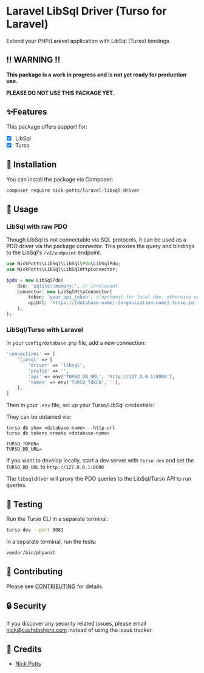 # Laravel LibSql Driver (Turso for Laravel)

Extend your PHP/Laravel application with LibSql (Turso) bindings.

## !! WARNING !!

**This package is a work in progress and is not yet ready for production use.**

**PLEASE DO NOT USE THIS PACKAGE YET.**

## ✨Features

This package offers support for:

- [x] LibSql
- [x] Turso

## 🚀 Installation

You can install the package via Composer:

```bash
composer require nick-potts/laravel-libsql-driver
```

## 🙌 Usage

### LibSql with raw PDO

Though LibSql is not connectable via SQL protocols, it can be used as a PDO driver via the package connector. This
proxies the query and bindings to the LibSql's `/v2/endpoint` endpoint.

```php
use NickPotts\LibSql\LibSql\Pdo\LibSqlPdo;
use NickPotts\LibSql\LibSqlHttpConnector;

$pdo = new LibSqlPdo(
    dsn: 'sqlite::memory:', // irrelevant
    connector: new LibSqlHttpConnector(
        token: 'your_api_token', //optional for local dev, otherwise use your Turso/LibSql token
        apiUrl: 'https://[database-name]-[organization-name].turso.io', // as shown by the Turso UI
    ),
);
```

### LibSql/Turso with Laravel

In your `config/database.php` file, add a new connection:

```php
'connections' => [
    'libsql' => [
        'driver' => 'libsql',
        'prefix' => '',
        'api' => env('TURSO_DB_URL', 'http://127.0.0.1:8080'),
        'token' => env('TURSO_TOKEN', ''),
    ],
]
```

Then in your `.env` file, set up your Turso/LibSql credentials:

They can be obtained via:

```
turso db show <database-name> --http-url
turso db tokens create <database-name>
```

```
TURSO_TOKEN=
TURSO_DB_URL=
```

If you want to develop locally, start a dev server with `turso dev` and set the `TURSO_DB_URL`
to `http://127.0.0.1:8080`

The `libsql`driver will proxy the PDO queries to the LibSql/Turso API to run queries.

## 🐛 Testing

Run the Turso CLI in a separate terminal:

```bash
turso dev --port 8081
```

In a separate terminal, run the tests:

``` bash
vendor/bin/phpunit
```

## 🤝 Contributing

Please see [CONTRIBUTING](CONTRIBUTING.md) for details.

## 🔒 Security

If you discover any security related issues, please email <nick@cashdashpro.com> instead of using the issue tracker.

## 🎉 Credits

- [Nick Potts](https://github.com/nick-potts)

